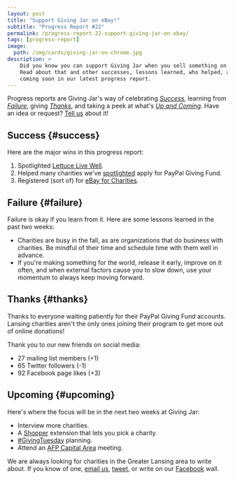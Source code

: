 ```yaml
---
layout: post
title: "Support Giving Jar on eBay!"
subtitle: "Progress Report #22"
permalink: /progress-report-22-support-giving-jar-on-ebay/
tags: [progress-report]
image:
  path: /img/cards/giving-jar-on-chrome.jpg
description: >
    Did you know you can support Giving Jar when you sell something on eBay?
    Read about that and other successes, lessons learned, who helped, and what's
    coming soon in our latest progress report.
---
```


Progress reports are Giving Jar's way of celebrating *[Success][1]*, learning from *[Failure][2]*, giving *[Thanks][3]*, and taking a peek at what's *[Up and Coming][4]*. Have an idea or request? [Tell us][5] about it!

## Success {#success}

Here are the major wins in this progress report:

1. Spotlighted [Lettuce Live Well][8].
2. Helped many charities we've [spotlighted][9] apply for PayPal Giving Fund.
3. Registered (sort of) for [eBay for Charities][10].

## Failure {#failure}

Failure is okay if you learn from it. Here are some lessons learned in the past two weeks:

* Charities are busy in the fall, as are organizations that do business with charities. Be mindful of their time and schedule time with them well in advance.
* If you're making something for the world, release it early, improve on it often, and when external factors cause you to slow down, use your momentum to always keep moving forward.

## Thanks {#thanks}

Thanks to everyone waiting patiently for their PayPal Giving Fund accounts. Lansing charities aren't the only ones joining their program to get more out of online donations!

Thank you to our new friends on social media:

* 27 mailing list members (+1)
* 65 Twitter followers (-1)
* 92 Facebook page likes (+3)

## Upcoming {#upcoming}

Here's where the focus will be in the next two weeks at Giving Jar:

* Interview more charities.
* A [Shopper][11] extension that lets you pick a charity.
* [#GivingTuesday][12] planning.
* Attend an [AFP Capital Area][13] meeting.

We are always looking for charities in the Greater Lansing area to write about. If you know of one, [email us][5], [tweet][6], or write on our [Facebook][7] wall.



[1]: #success "Success Section"
[2]: #failure "Failure Section"
[3]: #thanks "Thanks Section"
[4]: #upcoming "Upcoming Section"
[5]: mailto:hello@givingjar.org "Email Giving Jar"
[6]: https://twitter.com/givingjar "Giving Jar on Twitter"
[7]: https://www.facebook.com/givingjarorg "Giving Jar on Facebook"
[8]: http://blog.givingjar.org/charity-spotlight-lettuce-live-well/ "Lettuce Live Well Spotlight"
[9]: http://blog.givingjar.org/tag/spotlight/ "Index of all spotlighted charities on the Giving Jar blog"
[10]: http://charity.ebay.com/charity-auctions/charity/giving-jar-inc/196655/ "Giving Jar on eBay for Charity"
[11]: https://chrome.google.com/webstore/detail/giving-jar-paypal-shopper/bmnbanoiomonjeemkeoeamjaalplidlg?hl=en-US&gl=US&authuser=1 "Giving Jar's PayPal Shopper Extension on the Chrome Store"
[12]: https://twitter.com/search?q=%23GivingTuesday "#GivingTuesday hashtag on Twitter"
[13]: http://afplansingmi.afpnet.org/ "Association for Fundraising Professionals - Capital Area Chapter Homepage"
